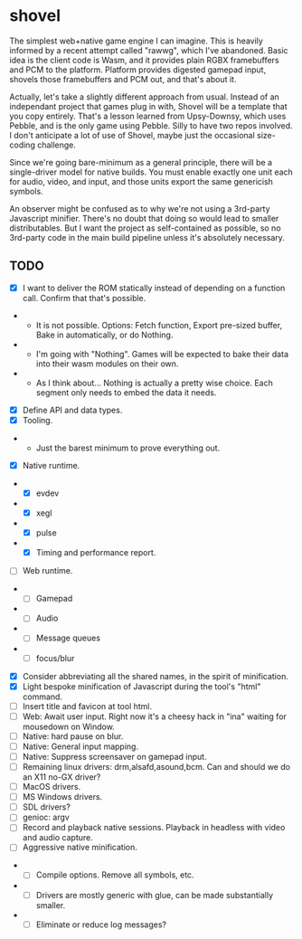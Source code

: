 # shovel

The simplest web+native game engine I can imagine.
This is heavily informed by a recent attempt called "rawwg", which I've abandoned.
Basic idea is the client code is Wasm, and it provides plain RGBX framebuffers and PCM to the platform.
Platform provides digested gamepad input, shovels those framebuffers and PCM out, and that's about it.

Actually, let's take a slightly different approach from usual.
Instead of an independant project that games plug in with, Shovel will be a template that you copy entirely.
That's a lesson learned from Upsy-Downsy, which uses Pebble, and is the only game using Pebble. Silly to have two repos involved.
I don't anticipate a lot of use of Shovel, maybe just the occasional size-coding challenge.

Since we're going bare-minimum as a general principle, there will be a single-driver model for native builds.
You must enable exactly one unit each for audio, video, and input, and those units export the same genericish symbols.

An observer might be confused as to why we're not using a 3rd-party Javascript minifier.
There's no doubt that doing so would lead to smaller distributables.
But I want the project as self-contained as possible, so no 3rd-party code in the main build pipeline unless it's absolutely necessary.

## TODO

 - [x] I want to deliver the ROM statically instead of depending on a function call. Confirm that that's possible.
 - - It is not possible. Options: Fetch function, Export pre-sized buffer, Bake in automatically, or do Nothing.
 - - I'm going with "Nothing". Games will be expected to bake their data into their wasm modules on their own.
 - - As I think about... Nothing is actually a pretty wise choice. Each segment only needs to embed the data it needs.
 - [x] Define API and data types.
 - [x] Tooling.
 - - Just the barest minimum to prove everything out.
 - [x] Native runtime.
 - - [x] evdev
 - - [x] xegl
 - - [x] pulse
 - - [x] Timing and performance report.
 - [ ] Web runtime.
 - - [ ] Gamepad
 - - [ ] Audio
 - - [ ] Message queues
 - - [ ] focus/blur
 - [x] Consider abbreviating all the shared names, in the spirit of minification.
 - [x] Light bespoke minification of Javascript during the tool's "html" command.
 - [ ] Insert title and favicon at tool html.
 - [ ] Web: Await user input. Right now it's a cheesy hack in "ina" waiting for mousedown on Window.
 - [ ] Native: hard pause on blur.
 - [ ] Native: General input mapping.
 - [ ] Native: Suppress screensaver on gamepad input.
 - [ ] Remaining linux drivers: drm,alsafd,asound,bcm. Can and should we do an X11 no-GX driver?
 - [ ] MacOS drivers.
 - [ ] MS Windows drivers.
 - [ ] SDL drivers?
 - [ ] genioc: argv
 - [ ] Record and playback native sessions. Playback in headless with video and audio capture.
 - [ ] Aggressive native minification.
 - - [ ] Compile options. Remove all symbols, etc.
 - - [ ] Drivers are mostly generic with glue, can be made substantially smaller.
 - - [ ] Eliminate or reduce log messages?
